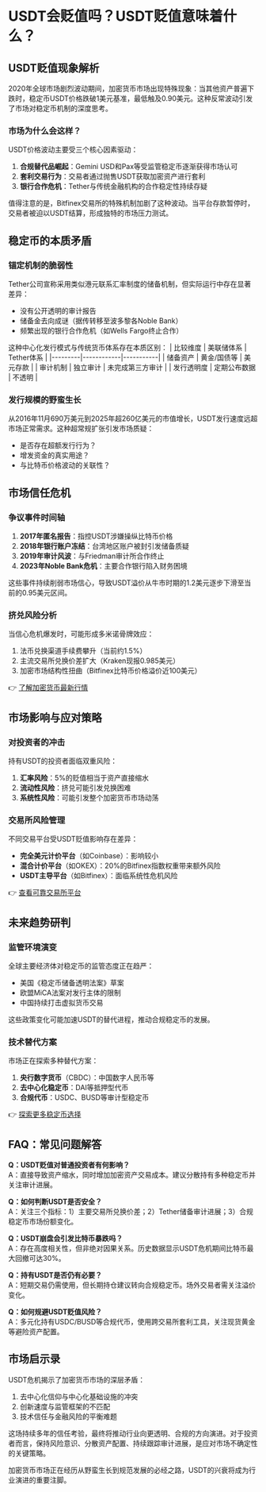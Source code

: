 # USDT会贬值吗？USDT贬值意味着什么？

## USDT贬值现象解析

2020年全球市场剧烈波动期间，加密货币市场出现特殊现象：当其他资产普遍下跌时，稳定币USDT价格跌破1美元基准，最低触及0.90美元。这种反常波动引发了市场对稳定币机制的深度思考。

### 市场为什么会这样？

USDT价格波动主要受三个核心因素驱动：

1. **合规替代品崛起**：Gemini USD和Pax等受监管稳定币逐渐获得市场认可
2. **套利交易行为**：交易者通过抛售USDT获取加密资产进行套利
3. **银行合作危机**：Tether与传统金融机构的合作稳定性持续存疑

值得注意的是，Bitfinex交易所的特殊机制加剧了这种波动。当平台存款暂停时，交易者被迫以USDT结算，形成独特的市场压力测试。

## 稳定币的本质矛盾

### 锚定机制的脆弱性

Tether公司宣称采用类似港元联系汇率制度的储备机制，但实际运行中存在显著差异：
- 没有公开透明的审计报告
- 储备金去向成谜（据传转移至波多黎各Noble Bank）
- 频繁出现的银行合作危机（如Wells Fargo终止合作）

这种中心化发行模式与传统货币体系存在本质区别：
| 比较维度 | 美联储体系 | Tether体系 |
|---------|------------|-----------|
| 储备资产 | 黄金/国债等 | 美元存款 |
| 审计机制 | 独立审计 | 未完成第三方审计 |
| 发行透明度 | 定期公布数据 | 不透明 |

### 发行规模的野蛮生长

从2016年11月690万美元到2025年超260亿美元的市值增长，USDT发行速度远超市场正常需求。这种超常规扩张引发市场质疑：
- 是否存在超额发行行为？
- 增发资金的真实用途？
- 与比特币价格波动的关联性？

## 市场信任危机

### 争议事件时间轴

1. **2017年匿名报告**：指控USDT涉嫌操纵比特币价格
2. **2018年银行账户冻结**：台湾地区账户被封引发储备质疑
3. **2019年审计风波**：与Friedman审计所合作终止
4. **2023年Noble Bank危机**：主要合作银行陷入财务困境

这些事件持续削弱市场信心，导致USDT溢价从牛市时期的1.2美元逐步下滑至当前的0.95美元区间。

### 挤兑风险分析

当信心危机爆发时，可能形成多米诺骨牌效应：
1. 法币兑换渠道手续费攀升（当前约1.5%）
2. 主流交易所兑换价差扩大（Kraken现报0.985美元）
3. 加密市场结构性扭曲（Bitfinex比特币价格溢价近100美元）

👉 [了解加密货币最新行情](https://bit.ly/okx_welcome)

## 市场影响与应对策略

### 对投资者的冲击

持有USDT的投资者面临双重风险：
1. **汇率风险**：5%的贬值相当于资产直接缩水
2. **流动性风险**：挤兑可能引发兑换困难
3. **系统性风险**：可能引发整个加密货币市场动荡

### 交易所风险管理

不同交易平台受USDT贬值影响存在差异：
- **完全美元计价平台**（如Coinbase）：影响较小
- **混合计价平台**（如OKEX）：20%的Bitfinex指数权重带来额外风险
- **USDT主导平台**（如Bitfinex）：面临系统性危机风险

👉 [查看可靠交易所平台](https://bit.ly/okx_welcome)

## 未来趋势研判

### 监管环境演变

全球主要经济体对稳定币的监管态度正在趋严：
- 美国《稳定币储备透明法案》草案
- 欧盟MiCA法案对发行主体的限制
- 中国持续打击虚拟货币交易

这些政策变化可能加速USDT的替代进程，推动合规稳定币的发展。

### 技术替代方案

市场正在探索多种替代方案：
1. **央行数字货币**（CBDC）：中国数字人民币等
2. **去中心化稳定币**：DAI等抵押型代币
3. **合规代币**：USDC、BUSD等审计型稳定币

👉 [探索更多稳定币选择](https://bit.ly/okx_welcome)

## FAQ：常见问题解答

**Q：USDT贬值对普通投资者有何影响？**  
A：直接导致资产缩水，同时增加加密资产交易成本。建议分散持有多种稳定币并关注审计进展。

**Q：如何判断USDT是否安全？**  
A：关注三个指标：1）主要交易所兑换价差；2）Tether储备审计进展；3）合规稳定币市场份额变化。

**Q：USDT崩盘会引发比特币暴跌吗？**  
A：存在高度相关性，但非绝对因果关系。历史数据显示USDT危机期间比特币最大回撤可达30%。

**Q：持有USDT是否仍有必要？**  
A：短期交易仍需使用，但长期持仓建议转向合规稳定币。场外交易者需关注溢价变化。

**Q：如何规避USDT贬值风险？**  
A：多元化持有USDC/BUSD等合规代币，使用跨交易所套利工具，关注现货黄金等避险资产配置。

## 市场启示录

USDT危机揭示了加密货币市场的深层矛盾：
1. 去中心化信仰与中心化基础设施的冲突
2. 创新速度与监管框架的不匹配
3. 技术信任与金融风险的平衡难题

这场持续多年的信任考验，最终将推动行业向更透明、合规的方向演进。对于投资者而言，保持风险意识、分散资产配置、持续跟踪审计进展，是应对市场不确定性的关键策略。

加密货币市场正在经历从野蛮生长到规范发展的必经之路，USDT的兴衰将成为行业演进的重要注脚。